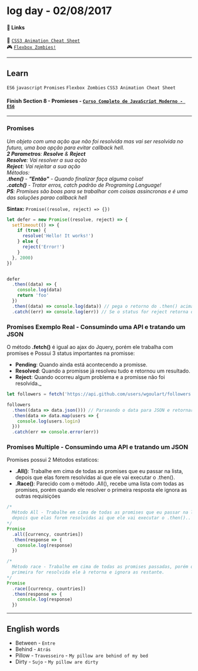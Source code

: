 # log day - 02/08/2017

#### 🔗 Links

:green_book: [`CSS3 Animation Cheat Sheet`](http://www.justinaguilar.com/animations/index.html)  
:video_game: [`Flexbox Zombies!`](http://geddski.teachable.com/p/flexbox-zombies)  
___

## Learn
`ES6` `javascript` `Promises` `Flexbox Zombies` `CSS3 Animation Cheat Sheet`
#### Finish Section 8 - Promieses - [`Curso Completo de JavaScript Moderno - ES6`](https://www.udemy.com/curso-completo-de-javascript-moderno-es6/)
___

### Promises
_Um objeto com uma ação que não foi resolvida mas vai ser resolvida no futuro,
uma boa opção para evitar callback hell.  
**2 Parametros**:  **Resolve** & **Reject**  
**Resolve**: Vai resolver a sua ação  
**Reject**: Vai rejeitar a sua ação   
Métodos:  
**.then()** - **"Então"** - Quando finalizar faça alguma coisa!  
**.catch()** - Tratar erros, catch padrão de Programing Language!   
**PS**: Promises são boas para se trabalhar com coisas assincronas e é uma das
soluções parao callback hell_

**Sintax:** `Promise((resolve, reject) => {})`  

```javascript
let defer = new Promise((resolve, reject) => {
  setTimeout(() => {
    if (true) {
      resolve('Hello! It works!')
    } else {
      reject('Error!')
    }
  }, 2000)
})


defer
  .then((data) => {
    console.log(data)
    return 'foo'
  })
  .then((data) => console.log(data)) // pega o retorno do .then() acima e passa como o parametro 'data'
  .catch((err) => console.log(err)) // Se o status for reject retorna o erro.
```

### Promises Exemplo Real - Consumindo uma API e tratando um JSON
O método **.fetch()** é igual ao ajax do Jquery, porém ele trabalha com promises
e Possui 3 status importantes na promisse:  
- **Pending**: Quando ainda está acontecendo a promisse.  
- **Resolved**: Quando a promisse já resolveu tudo e retornou um resultado.  
- **Reject**: Quando ocorreu algum problema e a promisse não foi resolvida._


```javascript
let followers = fetch('https://api.github.com/users/wgoulart/followers')

followers
  .then((data => data.json())) // Parseando o data para JSON e retornar o mesmo
  .then(data => data.map(users => {
    console.log(users.login)
  }))
  .catch(err => console.error(err))
```

### Promises Multiple - Consumindo uma API e tratando um JSON
Promises possui 2 Métodos estaticos:  
  - **.All()**: Trabalhe em cima de todas as promises que eu passar na lista,
  depois que elas forem resolvidas ai que ele vai executar o .then().
  - **.Race()**: Parecido com o método .All(), recebe uma lista com todas as promises,
  porém quando ele resolver o primeira resposta ele ignora as outras requisiçóes

```javascript
/*
  Método All - Trabalhe em cima de todas as promises que eu passar na lista,
  depois que elas forem resolvidas ai que ele vai executar o .then()..
*/
Promise
  .all([currency, countries])
  .then(response => {
    console.log(response)
  })

/*
  Método race - Trabalhe em cima de todas as promises passadas, porém quando a
  primeira for resolvida ele à retorna e ignora as restante.
*/
Promise
  .race([currency, countries])
  .then(response => {
    console.log(response)
  })
```
___

## English words
- Between - `Entre`
- Behind - `Atrás`
- Pillow - `Travesseiro` - `My pillow are behind of my bed`
- Dirty - `Sujo` - `My pillow are dirty`
